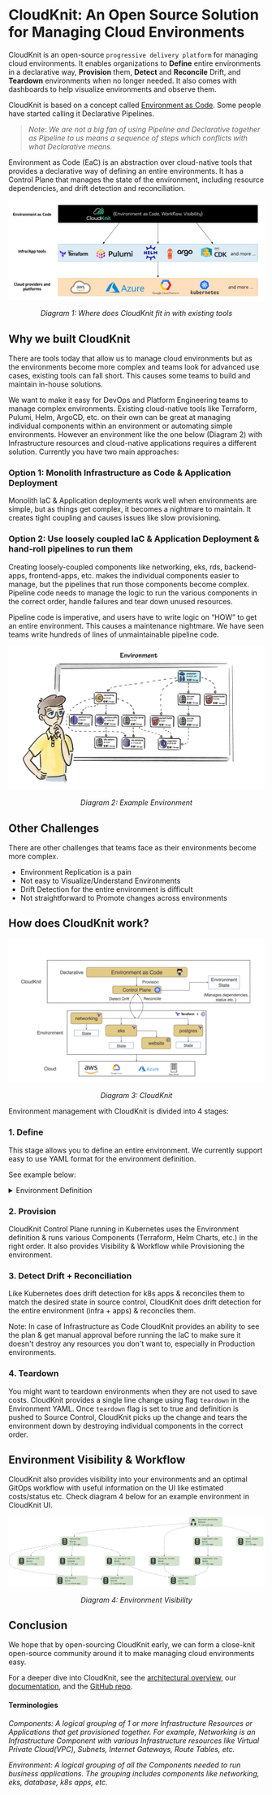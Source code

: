# CloudKnit: An Open Source Solution for Managing Cloud Environments

CloudKnit is an open-source `progressive delivery platform` for managing cloud environments. It enables organizations to **Define** entire environments in a declarative way, **Provision** them, **Detect** and **Reconcile** Drift, and **Teardown** environments when no longer needed. It also comes with dashboards to help visualize environments and observe them.

CloudKnit is based on a concept called [Environment as Code](https://www.cloudknit.io/blog/from-infrastructure-as-code-to-environment-as-code). Some people have started calling it Declarative Pipelines.

> *Note: We are not a big fan of using Pipeline and Declarative together as Pipeline to us means a sequence of steps which conflicts with what Declarative means.*

Environment as Code (EaC) is an abstraction over cloud-native tools that provides a declarative way of defining an entire environments. It has a Control Plane that manages the state of the environment, including resource dependencies, and drift detection and reconciliation.

![Where CloudKnit connects with existing tools](/assets/images/existing-tools.png)
*<center>Diagram 1: Where does CloudKnit fit in with existing tools</center>*

## Why we built CloudKnit

There are tools today that allow us to manage cloud environments but as the environments become more complex and teams look for advanced use cases, existing tools can fall short. This causes some teams to build and maintain in-house solutions. 

We want to make it easy for DevOps and Platform Engineering teams to manage complex environments.  Existing cloud-native tools like Terraform, Pulumi, Helm, ArgoCD, etc. on their own can be great at managing individual components within an environment or automating simple environments.
However an environment like the one below (Diagram 2) with Infrastructure resources and cloud-native applications requires a different solution. Currently you have two main approaches:

### Option 1: Monolith Infrastructure as Code & Application Deployment

Monolith IaC & Application deployments work well when environments are simple, but as things get complex, it becomes a nightmare to maintain. It creates tight coupling and causes issues like slow provisioning.

### Option 2: Use loosely coupled IaC & Application Deployment & hand-roll pipelines to run them

Creating loosely-coupled components like networking, eks, rds, backend-apps, frontend-apps, etc. makes the individual components easier to manage, but the pipelines that run those components become complex.
Pipeline code needs to manage the logic to run the various components in the correct order, handle failures and tear down unused resources.

Pipeline code is imperative, and users have to write logic on “HOW” to get an entire environment. This causes a maintenance nightmare. We have seen teams write hundreds of lines of unmaintainable pipeline code.

![Where does CloudKnit fit in with existing tools](/assets/images/environment.jpeg)
*<center>Diagram 2: Example Environment</center>*

## Other Challenges

There are other challenges that teams face as their environments become more complex.

* Environment Replication is a pain
* Not easy to Visualize/Understand Environments
* Drift Detection for the entire environment is difficult
* Not straightforward to Promote changes across environments

## How does CloudKnit work?

![CloudKnit](/assets/images/cloudknit.jpeg)
*<center>Diagram 3: CloudKnit</center>*

Environment management with CloudKnit is divided into 4 stages:

### 1. Define

This stage allows you to define an entire environment. We currently support easy to use YAML format for the environment definition.

See example below: 

<details>
  <summary>Environment Definition</summary>

```yaml
apiVersion: stable.cloudknit.io/v1
kind: Environment
metadata:
  name: zmart-payment-prod-blue
  namespace: zmart-config
spec:
  teamName: payment
  envName: prod-blue
  components:
    - name: networking
      type: terraform
      autoApprove: true
      module:
        source: git@github.com:terraform-aws-modules/terraform-aws-vpc.git
      variablesFile:
        path: "prod-blue/vars/networking.tfvars"
      outputs:
        - name: vpc_id
    - name: platform-eks
      type: terraform
      dependsOn: [networking]
      module:
        source: git@github.com:terraform-aws-modules/terraform-aws-eks.git
      variables:
        - name: vpc_id
          valueFrom: networking.vpc_id
      variablesFile:
        path: "prod-blue/vars/platform-eks.tfvars"
    - name: website
      type: helm #Native support for helm chart coming soon
      dependsOn: [platform-eks]
      source:
        repo: git@github.com:helm/examples.git
        path: charts/hello-world
      variables:
        - name: environment
          value: prod-blue
```
</details>

### 2. Provision

CloudKnit Control Plane running in Kubernetes uses the Environment definition & runs various Components (Terraform, Helm Charts, etc.) in the right order. It also provides Visibility & Workflow while Provisioning the environment.

### 3. Detect Drift + Reconciliation

Like Kubernetes does drift detection for k8s apps & reconciles them to match the desired state in source control, CloudKnit does drift detection for the entire environment (infra + apps) & reconciles them. 

Note: In case of Infrastructure as Code CloudKnit provides an ability to see the plan & get manual approval before running the IaC to make sure it doesn't destroy any resources you don't want to, especially in Production environments.

### 4. Teardown

You might want to teardown environments when they are not used to save costs. CloudKnit provides a single line change using flag `teardown` in the Environment YAML. Once `teardown` flag is set to true and definition is pushed to Source Control, CloudKnit picks up the change and tears the environment down by destroying individual components in the correct order.

## Environment Visibility & Workflow

CloudKnit also provides visibility into your environments and an optimal GitOps workflow with useful information on the UI like estimated costs/status etc. Check diagram 4 below for an example environment in CloudKnit UI.

![Environment Visibility](/assets/images/env.png)
*<center>Diagram 4: Environment Visibility</center>*

## Conclusion

We hope that by open-sourcing CloudKnit early, we can form a close-knit open-source community around it to make managing cloud environments easy.

For a deeper dive into CloudKnit, see the [architectural overview](https://docs.cloudknit.io/concepts/architectural_overview), our [documentation](https://docs.cloudknit.io), and the [GitHub repo](https://github.com/cloudknit-io/cloudknit).

#### Terminologies

*Components: A logical grouping of 1 or more Infrastructure Resources or Applications that get provisioned together. For example, Networking is an Infrastructure Component with various Infrastructure resources like Virtual Private Cloud(VPC), Subnets, Internet Gateways, Route Tables, etc.*

*Environment: A logical grouping of all the Components needed to run business applications. The grouping includes components like networking, eks, database, k8s apps, etc.*
